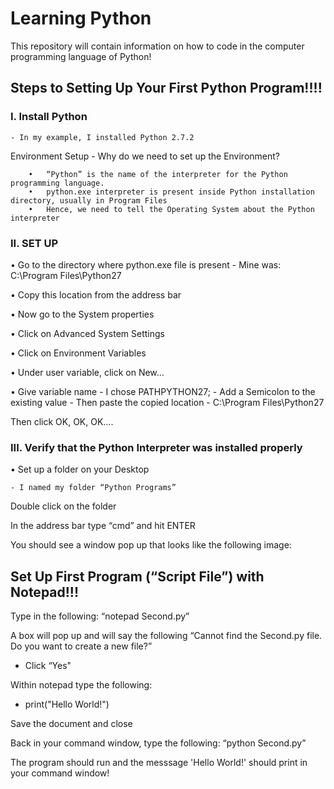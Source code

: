 # Learning Python
This repository will contain information on how to code in the computer programming language of Python! 


## **Steps to Setting Up Your First Python Program!!!!**

### **I.	Install Python**
    - In my example, I installed Python 2.7.2


Environment Setup
    - Why do we need to set up the Environment?
    
        •	“Python” is the name of the interpreter for the Python programming language. 
        •	python.exe interpreter is present inside Python installation directory, usually in Program Files
        •	Hence, we need to tell the Operating System about the Python interpreter


### **II.	SET UP**

•	Go to the directory where python.exe file is present
      - Mine was:
                  C:\Program Files\Python27
                  
•	Copy this location from the address bar

•	Now go to the System properties

•	Click on Advanced System Settings

•	Click on Environment Variables

•	Under user variable, click on New…

•	Give variable name
    - I chose PATHPYTHON27;
    - Add a Semicolon to the existing value
    - Then paste the copied location
    - C:\Program Files\Python27
    
Then click OK, OK, OK….


### **III.	Verify that the Python Interpreter was installed properly** 

•	Set up a folder on your Desktop 

    - I named my folder “Python Programs”
    
Double click on the folder

In the address bar type “cmd” and hit ENTER         

You should see a window pop up that looks like the following image:             

 

## **Set Up First Program (“Script File”) with Notepad!!!**


Type in the following: “notepad Second.py”

A box will pop up and will say the following “Cannot find the Second.py file. Do you want to create a new file?” 
   - Click “Yes"

Within notepad type the following: 
  - print("Hello World!")

Save the document and close 

Back in your command window, type the following: “python Second.py”

The program should run and the messsage 'Hello World!' should print in your command window! 
